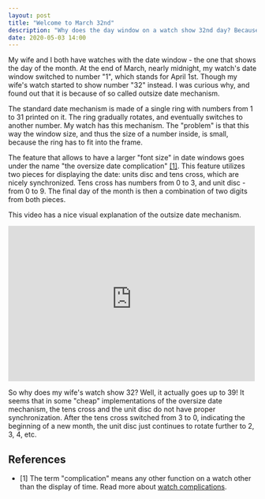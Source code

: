 ```yaml
---
layout: post
title: "Welcome to March 32nd"
description: "Why does the day window on a watch show 32nd day? Because of the outsize date (oversize) mechanism."
date: 2020-05-03 14:00
---
```


My wife and I both have watches with the date window - the one that shows the day of the month. At the end of March,
nearly midnight, my watch's date window switched to number "1", which stands for April 1st. Though my wife's watch
started to show number "32" instead. I was curious why, and found out that it is because of so called outsize date
mechanism.

The standard date mechanism is made of a single ring with numbers from 1 to 31 printed on it. The ring gradually rotates,
and eventually switches to another number. My watch has this mechanism. The "problem" is that this way the window size,
and thus the size of a number inside, is small, because the ring has to fit into the frame.

The feature that allows to have a larger "font size" in date windows goes under the name "the oversize date complication" [[1]](#1).
This feature utilizes two pieces for displaying the date: units disc and tens cross, which are nicely synchronized.
Tens cross has numbers from 0 to 3, and unit disc - from 0 to 9. The final day of the month is then a combination of two
digits from both pieces.

This video has a nice visual explanation of the outsize date mechanism.

<iframe width="500" height="315" src="https://www.youtube-nocookie.com/embed/YouzFPSD77o" frameborder="0" allow="accelerometer; autoplay; encrypted-media; gyroscope; picture-in-picture" allowfullscreen></iframe>

So why does my wife's watch show 32? Well, it actually goes up to 39! It seems that in some "cheap" implementations of
the oversize date mechanism, the tens cross and the unit disc do not have proper synchronization. After the tens cross
switched from 3 to 0, indicating the beginning of a new month, the unit disc just continues to rotate further to 2, 3, 4, etc. 

## References

<ul id="notes">
<li>
	<span class="col-1">[1] <a name="1"></a></span>
	<span class="col-2">The term "complication" means any other function on a watch other than the display of time.
	Read more about <a href="https://www.tourneau.com/watch-education/watch-complications.html">watch complications</a>.
	</span>
</li>
</ul>
